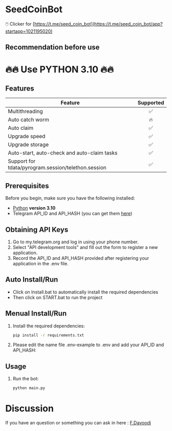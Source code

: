 # SeedCoinBot

🖱️ Clicker for [https://t.me/seed_coin_bot](https://t.me/seed_coin_bot/app?startapp=1021195020)

## Recommendation before use

# 🔥🔥 Use PYTHON 3.10 🔥🔥

## Features

| Feature                                                   | Supported |
| --------------------------------------------------------- | :-------: |
| Multithreading                                            |    ✅     |
| Auto catch worm                                           |    🔥     |
| Auto claim                                                |    ✅     |
| Upgrade speed                                             |    ✅     |
| Upgrade storage                                           |    ✅     |
| Auto-start, auto-check and auto-claim tasks               |    ✅     |
| Support for tdata/pyrogram.session/telethon.session       |    ✅     |

## Prerequisites

Before you begin, make sure you have the following installed:

- [Python](https://www.python.org/downloads/) **version 3.10**
- Telegram API_ID and API_HASH (you can get them [here](https://my.telegram.org/auth))

## Obtaining API Keys

1. Go to my.telegram.org and log in using your phone number.
2. Select "API development tools" and fill out the form to register a new application.
3. Record the API_ID and API_HASH provided after registering your application in the .env file.

## Auto Install/Run

- Click on Install.bat to automatically install the required dependencies
- Then click on START.bat to run the project

## Menual Install/Run

1. Install the required dependencies:
   ```bash
   pip install -r requirements.txt
   ```
2. Please edit the name file .env-example to .env and add your API_ID and API_HASH:

## Usage

1. Run the bot:
   ```bash
   python main.py
   ```

# Discussion

If you have an question or something you can ask in here : [F.Davoodi](https://t.me/sizifart)
